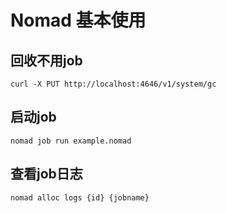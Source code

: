 # Nomad 基本使用



## 回收不用job

`curl -X PUT http://localhost:4646/v1/system/gc`

## 启动job

`nomad job run example.nomad`

## 查看job日志

`nomad alloc logs {id} {jobname}`

